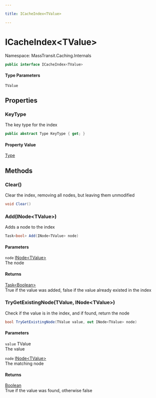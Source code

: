 ```yaml
---

title: ICacheIndex<TValue>

---
```


# ICacheIndex\<TValue\>

Namespace: MassTransit.Caching.Internals

```csharp
public interface ICacheIndex<TValue>
```

#### Type Parameters

`TValue`<br/>

## Properties

### **KeyType**

The key type for the index

```csharp
public abstract Type KeyType { get; }
```

#### Property Value

[Type](https://learn.microsoft.com/en-us/dotnet/api/system.type)<br/>

## Methods

### **Clear()**

Clear the index, removing all nodes, but leaving them unmodified

```csharp
void Clear()
```

### **Add(INode\<TValue\>)**

Adds a node to the index

```csharp
Task<bool> Add(INode<TValue> node)
```

#### Parameters

`node` [INode\<TValue\>](../masstransit-caching/inode-1)<br/>
The node

#### Returns

[Task\<Boolean\>](https://learn.microsoft.com/en-us/dotnet/api/system.threading.tasks.task-1)<br/>
True if the value was added, false if the value already existed in the index

### **TryGetExistingNode(TValue, INode\<TValue\>)**

Check if the value is in the index, and if found, return the node

```csharp
bool TryGetExistingNode(TValue value, out INode<TValue> node)
```

#### Parameters

`value` TValue<br/>
The value

`node` [INode\<TValue\>](../masstransit-caching/inode-1)<br/>
The matching node

#### Returns

[Boolean](https://learn.microsoft.com/en-us/dotnet/api/system.boolean)<br/>
True if the value was found, otherwise false
